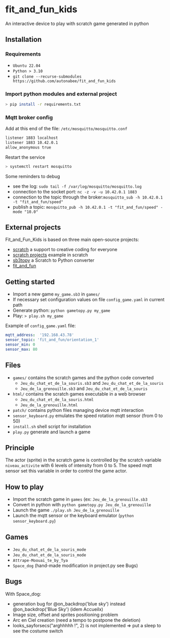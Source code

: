 # fit_and_fun_kids

An interactive device to play with scratch game generated in python

## Installation

### Requirements

* `Ubuntu 22.04`
* `Python > 3.10`
* `git clone --recurse-submodules https://github.com/autonabee/fit_and_fun_kids`

### Import python modules and external project

```bash
> pip install -r requirements.txt
```

### Mqtt broker config

Add at this end of the file: `/etc/mosquitto/mosquitto.conf`

```bash
listener 1883 localhost 
listener 1883 10.42.0.1
allow_anonymous true
```

Restart the service

```bash
> systemctl restart mosquitto
```

Some reminders to debug

* see the log: `sudo tail -f /var/log/mosquitto/mosquitto.log`
* connection to the socket port: `nc -z -v -u 10.42.0.1 1883`
* connection to the topic through the broker:`mosquitto_sub -h 10.42.0.1 -t "fit_and_fun/speed"`
* publish a topic: `mosquitto_pub -h 10.42.0.1 -t "fit_and_fun/speed" -mode "10.0"`

## External projects

Fit_and_Fun_Kids is based on three main open-source projects:

* [scratch](https://scratch.mit.edu/) a support to creative coding for everyone
* [scratch projects](https://scratch.mit.edu/studios/33100170/) example in scratch
* [sb3topy](https://github.com/autonabee/sb3topy/) a Scratch to Python converter
* [fit_and_fun](https://github.com/autonabee/fit_and_fun)

## Getting started

* Import a new game `my_game.sb3` in `games/`
* If necessary set configuration values on file `config_game.yaml` in current path
* Generate python: `python gametopy.py my_game`
* Play: `> play.sh my_game`

Example of `config_game.yaml` file:

```yaml
mqtt_address:  '192.168.43.78' 
sensor_topic: 'fit_and_fun/orientation_1'
sensor_min: 0
sensor_max: 80
```

## Files

* `games/` contains the scratch games and the python code converted
  * `Jeu_du_chat_et_de_la_souris.sb3` and `Jeu_du_chat_et_de_la_souris`
  * `Jeu_de_la_grenouille.sb3` and `Jeu_du_chat_et_de_la_souris`
* `html/` contains the scratch games executable in a web browser
  * `Jeu_du_chat_et_de_la_souris.html`
  * `Jeu_de_la_grenouille.html`
* `patch/` contains python files managing device mqtt interaction
* `sensor_keyboard.py` emulates the speed rotation mqtt sensor (from 0 to 50)
* `install.sh` shell script for installation
* `play.py` generate and launch a game

## Principle

The actor (sprite) in the scratch game is controlled by the scratch variable `niveau_activite` with 6 levels of intensity from 0 to 5. The speed mqtt sensor set this variable in order to control the game actor.

## How to play

* Import the scratch game in `games` (ex: `Jeu_de_la_grenouille.sb3`
* Convert in python with `python gametopy.py Jeu_de_la_grenouille`
* Launch the game `./play.sh Jeu_de_la_grenouille`
* Launch the mqtt sensor or the keyboard emulator (`python sensor_keyboard.py`)

## Games

* `Jeu_du_chat_et_de_la_souris_mode`
* `Jeu_du_chat_et_de_la_souris_mode`
* `Attrape-Moouai_te_by_Tya`
* `Space_dog` (hand-made modification in project.py see Bugs)

## Bugs

With Space_dog:

* generation bug for  @on_backdrop('blue sky') instead @on_backdrop('Blue Sky')  (idem Accueilx)
* Image size, offset and sprites positioning problem
* Arc en Ciel creation (need a tempo to postpone the deletion)
* looks_sayforsecs("arghhhhh !", 2) is not implemented => put a sleep to see the costume switch
